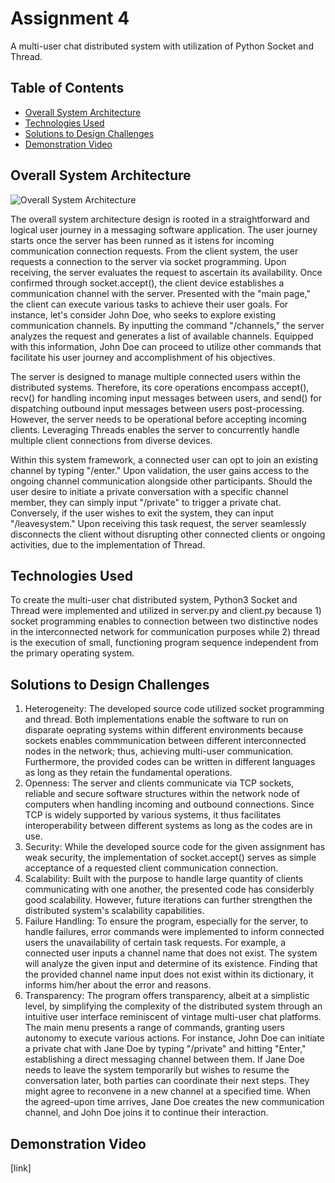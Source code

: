# Assignment 4
A multi-user chat distributed system with utilization of Python Socket and Thread. 

## Table of Contents
- [Overall System Architecture](#overall-system-architecture)
- [Technologies Used](#technologies-used)
- [Solutions to Design Challenges](#solutions-to-design-challenges)
- [Demonstration Video](#demonstration-video)

## Overall System Architecture 
![Overall System Architecture](https://github.com/Software-Cakes/Assignment-4/assets/117486461/ce8344c2-e423-46d7-9449-5356429b870d)

The overall system architecture design is rooted in a straightforward and logical user journey in a messaging software application. The user journey starts once the server has been runned as it istens for incoming communication connection requests. From the client system, the user requests a connection to the server via socket programming. Upon receiving, the server evaluates the request to ascertain its availability. Once confirmed through socket.accept(), the client device establishes a communication channel with the server. Presented with the "main page," the client can execute various tasks to achieve their user goals. For instance, let's consider John Doe, who seeks to explore existing communication channels. By inputting the command "/channels," the server analyzes the request and generates a list of available channels. Equipped with this information, John Doe can proceed to utilize other commands that facilitate his user journey and accomplishment of his objectives.

The server is designed to manage multiple connected users within the distributed systems. Therefore, its core operations encompass accept(), recv() for handling incoming input messages between users, and send() for dispatching outbound input messages between users post-processing. However, the server needs to be operational before accepting incoming clients. Leveraging Threads enables the server to concurrently handle multiple client connections from diverse devices.

Within this system framework, a connected user can opt to join an existing channel by typing "/enter." Upon validation, the user gains access to the ongoing channel communication alongside other participants. Should the user desire to initiate a private conversation with a specific channel member, they can simply input "/private" to trigger a private chat. Conversely, if the user wishes to exit the system, they can input "/leavesystem." Upon receiving this task request, the server seamlessly disconnects the client without disrupting other connected clients or ongoing activities, due to the implementation of Thread.


## Technologies Used
To create the multi-user chat distributed system, Python3 Socket and Thread were implemented and utilized in server.py and client.py because 1) socket programming enables to connection between two distinctive nodes in the interconnected network for communication purposes while 2) thread is the execution of small, functioning program sequence independent from the primary operating system. 


## Solutions to Design Challenges
1. Heterogeneity: The developed source code utilized socket programming and thread. Both implementations enable the software to run on disparate oeprating systems within different environments because sockets enables commmunication between different interconnected nodes in the network; thus, achieving multi-user communication. Furthermore, the provided codes can be written in different languages as long as they retain the fundamental operations. 
2. Openness: The server and clients communicate via TCP sockets, reliable and secure software structures within the network node of computers when handling incoming and outbound connections. Since TCP is widely supported by various systems, it thus facilitates interoperability between different systems as long as the codes are in use. 
3. Security: While the developed source code for the given assignment has weak security, the implementation of socket.accept() serves as simple acceptance of a requested client communication connection.
4. Scalability: Built with the purpose to handle large quantity of clients communicating with one another, the presented code has considerbly good scalability. However, future iterations can further strengthen the distributed system's scalability capabilities.  
5. Failure Handling: To ensure the program, especially for the server, to handle failures, error commands were implemented to inform connected users the unavailability of certain task requests. For example, a connected user inputs a channel name that does not exist. The system will analyze the given input and determine of its existence. Finding that the provided channel name input does not exist within its dictionary, it informs him/her about the error and reasons. 
6. Transparency: The program offers transparency, albeit at a simplistic level, by simplifying the complexity of the distributed system through an intuitive user interface reminiscent of vintage multi-user chat platforms. The main menu presents a range of commands, granting users autonomy to execute various actions. For instance, John Doe can initiate a private chat with Jane Doe by typing "/private" and hitting "Enter," establishing a direct messaging channel between them. If Jane Doe needs to leave the system temporarily but wishes to resume the conversation later, both parties can coordinate their next steps. They might agree to reconvene in a new channel at a specified time. When the agreed-upon time arrives, Jane Doe creates the new communication channel, and John Doe joins it to continue their interaction.


## Demonstration Video
[link]
